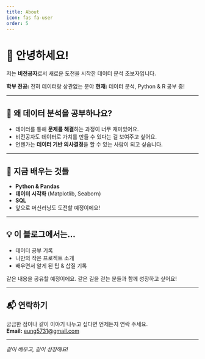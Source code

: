 ```yaml
---
title: About
icon: fas fa-user
order: 5
---
```


# 👋 안녕하세요!

저는 **비전공자**로서 새로운 도전을 시작한 데이터 분석 초보자입니다.

**학부 전공:** 전혀 데이터랑 상관없는 분야 
**현재:** 데이터 분석, Python & R 공부 중!

---

## 🔎 왜 데이터 분석을 공부하나요?

- 데이터를 통해 **문제를 해결**하는 과정이 너무 재미있어요.
- 비전공자도 데이터로 가치를 만들 수 있다는 걸 보여주고 싶어요.
- 언젠가는 **데이터 기반 의사결정**을 할 수 있는 사람이 되고 싶습니다.

---

## 📝 지금 배우는 것들

- **Python & Pandas**
- **데이터 시각화** (Matplotlib, Seaborn)
- **SQL**
- 앞으로 머신러닝도 도전할 예정이에요!

---

## 💡 이 블로그에서는...

- 데이터 공부 기록
- 나만의 작은 프로젝트 소개
- 배우면서 알게 된 팁 & 삽질 기록

같은 내용을 공유할 예정이에요. 같은 길을 걷는 분들과 함께 성장하고 싶어요!

---

## 📬 연락하기

궁금한 점이나 같이 이야기 나누고 싶다면 언제든지 연락 주세요.  
**Email:** eung5731@gmail.com

---

_같이 배우고, 같이 성장해요!_
